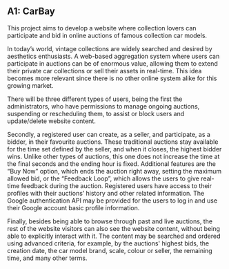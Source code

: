 ## A1: CarBay

This project aims to develop a website where collection lovers can participate and bid in online auctions of famous collection car models.

In today’s world, vintage collections are widely searched and desired by aesthetics enthusiasts. A web-based aggregation system where users can participate in auctions can be of enormous value, allowing them to extend their private car collections or sell their assets in real-time. This idea becomes more relevant since there is no other online system alike for this growing market.

There will be three different types of users, being the first the administrators, who have permissions to manage ongoing auctions, suspending or rescheduling them, to assist or block users and update/delete website content.

Secondly, a registered user can create, as a seller, and participate, as a bidder, in their favourite auctions. These traditional auctions stay available for the time set defined by the seller, and when it closes, the highest bidder wins. Unlike other types of auctions, this one does not increase the time at the final seconds and the ending hour is fixed. Additional features are the “Buy Now” option, which ends the auction right away, setting the maximum allowed bid, or the “Feedback Loop”, which allows the users to give real-time feedback during the auction. Registered users have access to their profiles with their auctions’ history and other related information. The Google authentication API may be provided for the users to log in and use their Google account basic profile information.

Finally, besides being able to browse through past and live auctions, the rest of the website visitors can also see the website content, without being able to explicitly interact with it. The content may be searched and ordered using advanced criteria, for example, by the auctions' highest bids, the creation date, the car model brand, scale, colour or seller, the remaining time, and many other terms.